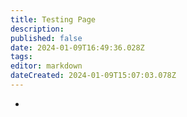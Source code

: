 ```yaml
---
title: Testing Page
description: 
published: false
date: 2024-01-09T16:49:36.028Z
tags: 
editor: markdown
dateCreated: 2024-01-09T15:07:03.078Z
---
```


-